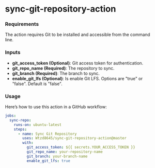 # sync-git-repository-action

### Requirements
The action requires Git to be installed and accessible from the command line.

### Inputs
- **git_access_token (Optional)**: Git access token for authentication.  
- **git_repo_name (Required)**: The repository to sync.  
- **git_branch (Required)**: The branch to sync.  
- **enable_git_lfs (Optional)**: Is enable Git LFS. Options are "true" or "false". Default is "false".

### Usage 
Here’s how to use this action in a GitHub workflow:  
```yaml
jobs:
  sync-repo:
    runs-on: ubuntu-latest
    steps:
      - name: Sync Git Repository
        uses: Wtzd8645/sync-git-repository-action@master
        with:
          git_access_token: ${{ secrets.YOUR_ACCESS_TOKEN }}
          git_repo_name: your-repository-name
          git_branch: your-branch-name
          enable_git_lfs: true
```